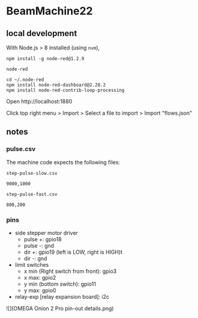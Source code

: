 # BeamMachine22

## local development

With Node.js > 8 installed (using `nvm`),

```shell
npm install -g node-red@1.2.9
```

```shell
node-red
```

```shell
cd ~/.node-red
npm install node-red-dashboard@2.28.2
npm install node-red-contrib-loop-processing
```

Open http://localhost:1880

Click top right menu > Import > Select a file to import > Import "flows.json"

## notes

### pulse.csv

The machine code expects the following files:

`step-pulse-slow.csv`

```csv
9000,1000
```

`step-pulse-fast.csv`

```csv
800,200
```

### pins

- side stepper motor driver
  - pulse +: gpio18
  - pulse -: gnd 
  - dir +: gpio19 (left is LOW, right is HIGH)t 
  - dir -: gnd
- limit switches
  - x min (Right switch from front): gpio3
  - x max: gpio2
  - y min (bottom switch): gpio11
  - y max: gpio0
- relay-exp [relay expansion board]: i2c

![](OMEGA Onion 2 Pro pin-out details.png)
